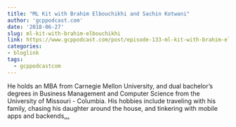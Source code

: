 ```yaml
---
title: "ML Kit with Brahim Elbouchikhi and Sachin Kotwani"
author: 'gcppodcast.com'
date: '2018-06-27'
slug: ml-kit-with-brahim-elbouchikhi
link: https://www.gcppodcast.com/post/episode-133-ml-kit-with-brahim-elbouchikhi-and-sachin-kotwani/
categories:
- bloglink
tags:
  - gcppodcastcom
---
```


He holds an MBA from Carnegie Mellon University, and dual bachelor’s degrees in Business Management and Computer Science from the University of Missouri - Columbia. His hobbies include traveling with his family, chasing his daughter around the house, and tinkering with mobile apps and backends[... <i class="fas fa-external-link-alt"></i>](https://www.gcppodcast.com/post/episode-133-ml-kit-with-brahim-elbouchikhi-and-sachin-kotwani/)

